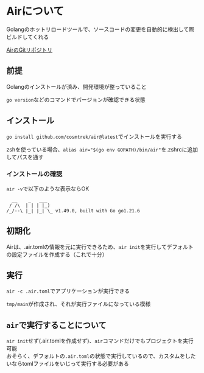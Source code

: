 # Airについて

Golangのホットリロードツールで、ソースコードの変更を自動的に検出して際ビルドしてくれる

[AirのGitリポジトリ](https://github.com/cosmtrek/air)


## 前提
Golangのインストールが済み、開発環境が整っていること

`go version`などのコマンドでバージョンが確認できる状態


## インストール

`go install github.com/cosmtrek/air@latest`でインストールを実行する

zshを使っている場合、`alias air="$(go env GOPATH)/bin/air"`を.zshrcに追加してパスを通す

### インストールの確認
`air -v`で以下のような表示ならOK
```
  __    _   ___
 / /\  | | | |_)
/_/--\ |_| |_| \_ v1.49.0, built with Go go1.21.6
```


## 初期化

Airは、.air.tomlの情報を元に実行できるため、`air init`を実行してデフォルトの設定ファイルを作成する（これで十分）


## 実行

`air -c .air.toml`でアプリケーションが実行できる

`tmp/main`が作成され、それが実行ファイルになっている模様


## `air`で実行することについて
`air init`せず(.air.tomlを作成せず)、`air`コマンドだけでもプロジェクトを実行可能<br>
おそらく、デフォルトの`.air.toml`の状態で実行しているので、カスタムをしたいならtomlファイルをいじって実行する必要がある
